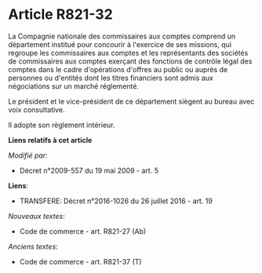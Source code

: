 # Article R821-32

La Compagnie nationale des commissaires aux comptes comprend un département institué pour concourir à l'exercice de ses
missions, qui regroupe les commissaires aux comptes et les représentants des sociétés de commissaires aux comptes exerçant
des fonctions de contrôle légal des comptes dans le cadre d'opérations d'offres au public ou auprès de personnes ou d'entités
dont les titres financiers sont admis aux négociations sur un marché réglementé. 

Le président et le vice-président de ce département siègent au bureau avec voix consultative.

Il adopte son règlement intérieur.

**Liens relatifs à cet article**

_Modifié par_:

  - Décret n°2009-557 du 19 mai 2009 - art. 5

**Liens**:

  - TRANSFERE: Décret n°2016-1026 du 26 juillet 2016 - art. 19

_Nouveaux textes_:

  - Code de commerce - art. R821-27 (Ab)

_Anciens textes_:

  - Code de commerce - art. R821-37 (T)
